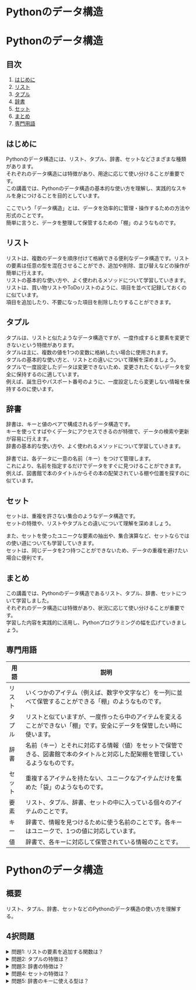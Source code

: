 # Pythonのデータ構造

# Pythonのデータ構造

## 目次
1. [はじめに](#introduction)
2. [リスト](#list)
3. [タプル](#tuple)
4. [辞書](#dictionary)
5. [セット](#set)
6. [まとめ](#conclusion)
7. [専門用語](#glossary)

<a id="introduction"></a>
## はじめに
Pythonのデータ構造には、リスト、タプル、辞書、セットなどさまざまな種類があります。  
それぞれのデータ構造には特徴があり、用途に応じて使い分けることが重要です。  
この講義では、Pythonのデータ構造の基本的な使い方を理解し、実践的なスキルを身につけることを目的としています。  

ここでいう「データ構造」とは、データを効率的に管理・操作するための方法や形式のことです。  
簡単に言うと、データを整理して保管するための「棚」のようなものです。  

<a id="list"></a>
## リスト
リストは、複数のデータを順序付けて格納できる便利なデータ構造です。リストの要素は任意の型を混在させることができ、追加や削除、並び替えなどの操作が簡単に行えます。  
リストの基本的な使い方や、よく使われるメソッドについて学習していきます。  
リストは、買い物リストやToDoリストのように、項目を並べて記録しておくのに似ています。  
項目を追加したり、不要になった項目を削除したりすることができます。  

<a id="tuple"></a>
## タプル
タプルは、リストと似たようなデータ構造ですが、一度作成すると要素を変更できないという特徴があります。  
タプルは主に、複数の値を1つの変数に格納したい場合に使用されます。  
タプルの基本的な使い方と、リストとの違いについて理解を深めましょう。  
タプルで一度設定したデータは変更できないため、変更されたくないデータを安全に保持するのに適しています。  
例えば、誕生日やパスポート番号のように、一度設定したら変更しない情報を保持するのに使います。  

<a id="dictionary"></a>
## 辞書
辞書は、キーと値のペアで構成されるデータ構造です。  
キーを使ってすばやくデータにアクセスできるのが特徴で、データの検索や更新が容易に行えます。  
辞書の基本的な使い方や、よく使われるメソッドについて学習していきます。
  
辞書では、各データに一意の名前（キー）をつけて管理します。  
これにより、名前を指定するだけでデータをすぐに見つけることができます。  
例えば、図書館で本のタイトルからその本の配架されている棚や位置を探すのに似ています。  

<a id="set"></a>
## セット
セットは、重複を許さない集合のようなデータ構造です。  
セットの特徴や、リストやタプルとの違いについて理解を深めましょう。  

また、セットを使ったユニークな要素の抽出や、集合演算など、セットならではの使い道についても学習していきます。  
セットは、同じデータを2つ持つことができないため、データの重複を避けたい場合に便利です。

<a id="conclusion"></a>
## まとめ
この講義では、Pythonのデータ構造であるリスト、タプル、辞書、セットについて学習しました。  
それぞれのデータ構造には特徴があり、状況に応じて使い分けることが重要です。  
学習した内容を実践的に活用し、Pythonプログラミングの幅を広げていきましょう。  

<a id="glossary"></a>
## 専門用語
| 用語 | 説明 |
| --- | --- |
| リスト | いくつかのアイテム（例えば、数字や文字など）を一列に並べて保管することができる「棚」のようなものです。 |
| タプル | リストと似ていますが、一度作ったら中のアイテムを変えることができない「棚」です。安全にデータを保管したい時に使います。 |
| 辞書 | 名前（キー）とそれに対応する情報（値）をセットで保管できる、図書館で本のタイトルと対応した配架棚を管理しているようなものです。 |
| セット | 重複するアイテムを持たない、ユニークなアイテムだけを集めた「袋」のようなものです。 |
| 要素 | リスト、タプル、辞書、セットの中に入っている個々のアイテムのことです。 |
| キー | 辞書で、情報を見つけるために使う名前のことです。各キーはユニークで、1つの値に対応しています。 |
| 値 | 辞書で、各キーに対応して保管されている情報のことです。 |

<a id="introduction"></a>
# Pythonのデータ構造

## 概要
リスト、タプル、辞書、セットなどのPythonのデータ構造の使い方を理解する。

## 4択問題

<details>
<summary>問題1: リストの要素を追加する関数は？</summary>

- a. append()
- b. insert()
- c. extend()
- d. a, b, c全て

<details>
<summary>回答と解説</summary>

回答: d. a, b, c全て

Pythonのリストには、要素を追加する関数が複数あります。
- append()は1つの要素を末尾に追加する
- insert()は指定したインデックスに要素を挿入する
- extend()は複数の要素を末尾に追加する

これらの関数を使い分けることで、リストの要素を柔軟に操作できます。
</details>
</details>

<details>
<summary>問題2: タプルの特徴は？</summary>

- a. 要素を変更できる
- b. 要素の追加や削除ができる
- c. 要素の順序を変更できる
- d. 要素を参照できる

<details>
<summary>回答と解説</summary>

回答: d. 要素を参照できる

タプルは、一度作成すると要素を変更できません。つまり、要素の追加や削除、順序の変更ができません。
しかし、作成したタプルの要素を参照することはできます。
タプルは、変更不可能なデータ構造なので、不変のデータを保持したい場合に適しています。
</details>
</details>

<details>
<summary>問題3: 辞書の特徴は？</summary>

- a. キーと値の組み合わせで要素を保持する
- b. キーは重複可能
- c. 要素の順序が保持される
- d. a, b両方

<details>
<summary>回答と解説</summary>

回答: a. キーと値の組み合わせで要素を保持する

辞書は、キーと値のペアで要素を保持する特殊なデータ構造です。
キーは一意である必要があり、値は重複可能です。
また、辞書は順序付けられていないため、要素の順序は保持されません。
</details>
</details>

<details>
<summary>問題4: セットの特徴は？</summary>

- a. 重複した要素を保持できる
- b. 要素の順序が保持される
- c. 要素の追加や削除ができる
- d. b, c両方

<details>
<summary>回答と解説</summary>

回答: c. 要素の追加や削除ができる

セットは、重複した要素を保持しません。要素の順序は保持されません。
しかし、セットの要素は追加や削除が可能です。
セットは、集合演算(和、積、差など)を行うのに適したデータ構造です。
</details>
</details>

<details>
<summary>問題5: 辞書のキーに使える型は？</summary>

- a. 整数
- b. 浮動小数点数
- c. 文字列
- d. a, b, c全て

<details>
<summary>回答と解説</summary>

回答: d. a, b, c全て

Pythonの辞書のキーには、整数、浮動小数点数、文字列を含む、ほとんどの不変のデータ型を使用することができます。  
これにより、辞書は非常に柔軟なデータ構造となっています。  
ただし、リストや辞書などの変更可能なデータ型はキーとして使用できません。  
これは、キーが変更されると、辞書の整合性が保てなくなるためです。
</details>
</details>

